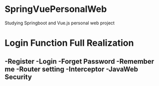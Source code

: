# SpringVuePersonalWeb
Studying Springboot and Vue.js personal web project

# Login Function Full Realization
-Register
-Login
-Forget Password
-Remember me
-Router setting
-Interceptor
-JavaWeb Security
-
